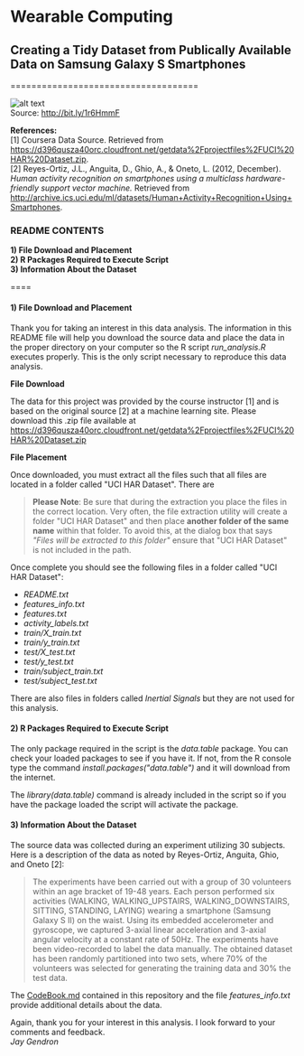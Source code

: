 # Wearable Computing
## Creating a Tidy Dataset from Publically Available Data on Samsung Galaxy S Smartphones
====================================

![alt text](http://icons.iconarchive.com/icons/jonathan-rey/devices-pack-3/256/Smartphone-Android-Jelly-Bean-Samsung-Galaxy-S4-icon.png)  
Source: http://bit.ly/1r6HmmF  

**References:**  
[1] Coursera Data Source. Retrieved from https://d396qusza40orc.cloudfront.net/getdata%2Fprojectfiles%2FUCI%20HAR%20Dataset.zip.  
[2] Reyes-Ortiz, J.L., Anguita, D., Ghio, A., & Oneto, L. (2012, December). *Human activity recognition on smartphones using a multiclass hardware-friendly support vector machine.* Retrieved from http://archive.ics.uci.edu/ml/datasets/Human+Activity+Recognition+Using+Smartphones.  
  
 
### README CONTENTS 

**1) File Download and Placement**  
**2) R Packages Required to Execute Script**  
**3) Information About the Dataset**

====  

#### 1) File Download and Placement  

Thank you for taking an interest in this data analysis. The information in this README file will help you download the source data and place the data in the proper directory on your computer so the R script *run_analysis.R* executes properly. This is the only script necessary to reproduce this data analysis.

**File Download**

The data for this project was provided by the course instructor [1] and is based on the original source [2] at a machine learning site. Please download this .zip file available at https://d396qusza40orc.cloudfront.net/getdata%2Fprojectfiles%2FUCI%20HAR%20Dataset.zip 

**File Placement**

Once downloaded, you must extract all the files such that all files are located in a folder called "UCI HAR Dataset". There are 

>**Please Note**: Be sure that during the extraction you place the files in the correct location. Very often, the file extraction utility will create a folder "UCI HAR Dataset" and then place **another folder of the same name** within that folder. To avoid this, at the dialog box that says *"Files will be extracted to this folder"* ensure that "UCI HAR Dataset" is not included in the path.

Once complete you should see the following files in a folder called "UCI HAR Dataset":
* *README.txt*
* *features_info.txt*
* *features.txt*
* *activity_labels.txt*
* *train/X_train.txt*
* *train/y_train.txt*
* *test/X_test.txt*
* *test/y_test.txt*
* *train/subject_train.txt*
* *test/subject_test.txt*

There are also files in folders called *Inertial Signals* but they are not used for this analysis.

#### 2) R Packages Required to Execute Script

The only package required in the script is the *data.table* package. You can check your loaded packages to see if you have it. If not, from the R console type the command *install.packages("data.table")* and it will download from the internet. 

The *library(data.table)* command is already included in the script so if you have the package loaded the script will activate the package.

#### 3) Information About the Dataset

The source data was collected during an experiment utilizing 30 subjects. Here is a description of the data as noted by Reyes-Ortiz, Anguita, Ghio, and Oneto [2]:

>The experiments have been carried out with a group of 30 volunteers within an age bracket of 19-48 years. Each person performed six activities (WALKING, WALKING_UPSTAIRS, WALKING_DOWNSTAIRS, SITTING, STANDING, LAYING) wearing a smartphone (Samsung Galaxy S II) on the waist. Using its embedded accelerometer and gyroscope, we captured 3-axial linear acceleration and 3-axial angular velocity at a constant rate of 50Hz. The experiments have been video-recorded to label the data manually. The obtained dataset has been randomly partitioned into two sets, where 70% of the volunteers was selected for generating the training data and 30% the test data. 

The [CodeBook.md](../master/Codebook.md) contained in this repository and the file *features_info.txt* provide additional details about the data.

Again, thank you for your interest in this analysis. I look forward to your comments and feedback.  
*Jay Gendron*